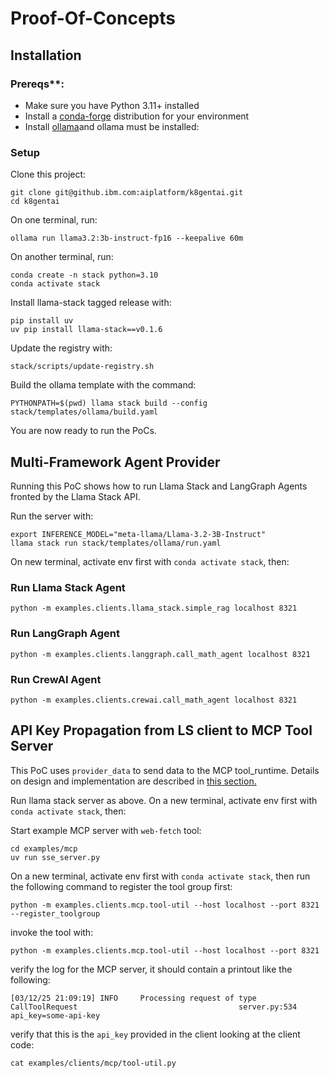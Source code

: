 # Proof-Of-Concepts

## Installation

### Prereqs**: 

- Make sure you have Python 3.11+ installed
- Install a [conda-forge](https://conda-forge.org/download/) distribution for your environment 
- Install [ollama](https://ollama.com/download)and ollama must be installed:


###  Setup

Clone this project:

```shell
git clone git@github.ibm.com:aiplatform/k8gentai.git
cd k8gentai
```

On one terminal, run:

```shell
ollama run llama3.2:3b-instruct-fp16 --keepalive 60m
```

On another terminal, run:

```shell
conda create -n stack python=3.10
conda activate stack
```

Install llama-stack tagged release with:

```shell
pip install uv
uv pip install llama-stack==v0.1.6
```

Update the registry with:

```shell
stack/scripts/update-registry.sh
```

Build the ollama template with the command:

```shell
PYTHONPATH=$(pwd) llama stack build --config stack/templates/ollama/build.yaml
```

You are now ready to run the PoCs.

## Multi-Framework Agent Provider

Running this PoC shows how to run Llama Stack and LangGraph Agents fronted by the Llama Stack API.

Run the server with:

```shell
export INFERENCE_MODEL="meta-llama/Llama-3.2-3B-Instruct"
llama stack run stack/templates/ollama/run.yaml 
```

On new terminal, activate env first with `conda activate stack`, then:

### Run Llama Stack Agent

```shell
python -m examples.clients.llama_stack.simple_rag localhost 8321
```

### Run LangGraph Agent

```shell
python -m examples.clients.langgraph.call_math_agent localhost 8321
```

### Run CrewAI Agent

```shell
python -m examples.clients.crewai.call_math_agent localhost 8321
```

## API Key Propagation from LS client to MCP Tool Server

This PoC uses `provider_data` to send data to the MCP
tool_runtime. Details on design and implementation
are described in [this section.](./tech-details.md#api-key-propagation-to-mcp-tool)

Run llama stack server as above. On a new terminal, 
activate env first with `conda activate stack`, then:

Start example MCP server with `web-fetch` tool:

```shell
cd examples/mcp 
uv run sse_server.py
```

On a new terminal, activate env first with `conda activate stack`, 
then run the following command to register the tool group first:

```shell
python -m examples.clients.mcp.tool-util --host localhost --port 8321 --register_toolgroup
```

invoke the tool with:

```shell
python -m examples.clients.mcp.tool-util --host localhost --port 8321
```

verify the log for the MCP server, it should contain a printout like the following:

```console
[03/12/25 21:09:19] INFO     Processing request of type CallToolRequest                                    server.py:534
api_key=some-api-key
```

verify that this is the `api_key` provided in the client looking at the client code:

```shell
cat examples/clients/mcp/tool-util.py 
```



